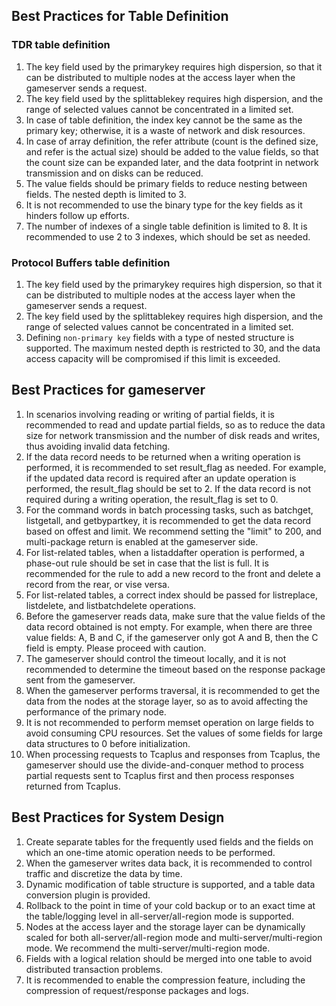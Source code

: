 [//]: # (chinagitpath:XXXXX)

## Best Practices for Table Definition
### TDR table definition
1. The key field used by the primarykey requires high dispersion, so that it can be distributed to multiple nodes at the access layer when the gameserver sends a request.
2. The key field used by the splittablekey requires high dispersion, and the range of selected values cannot be concentrated in a limited set.
3. In case of table definition, the index key cannot be the same as the primary key; otherwise, it is a waste of network and disk resources.
4. In case of array definition, the refer attribute (count is the defined size, and refer is the actual size) should be added to the value fields, so that the count size can be expanded later, and the data footprint in network transmission and on disks can be reduced.
5. The value fields should be primary fields to reduce nesting between fields. The nested depth is limited to 3.
6. It is not recommended to use the binary type for the key fields as it hinders follow up efforts. 
7. The number of indexes of a single table definition is limited to 8. It is recommended to use 2 to 3 indexes, which should be set as needed.

### Protocol Buffers table definition
1. The key field used by the primarykey requires high dispersion, so that it can be distributed to multiple nodes at the access layer when the gameserver sends a request.
2. The key field used by the splittablekey requires high dispersion, and the range of selected values cannot be concentrated in a limited set.
3. Defining `non-primary key` fields with a type of nested structure is supported. The maximum nested depth is restricted to 30, and the data access capacity will be compromised if this limit is exceeded.

## Best Practices for gameserver
1. In scenarios involving reading or writing of partial fields, it is recommended to read and update partial fields, so as to reduce the data size for network transmission and the number of disk reads and writes, thus avoiding invalid data fetching.
2. If the data record needs to be returned when a writing operation is performed, it is recommended to set result_flag as needed. For example, if the updated data record is required after an update operation is performed, the result_flag should be set to 2. If the data record is not required during a writing operation, the result_flag is set to 0.
3. For the command words in batch processing tasks, such as batchget, listgetall, and getbypartkey, it is recommended to get the data record based on offest and limit. We recommend setting the "limit" to 200, and multi-package return is enabled at the gameserver side.
4. For list-related tables, when a listaddafter operation is performed, a phase-out rule should be set in case that the list is full. It is recommended for the rule to add a new record to the front and delete a record from the rear, or vise versa.
5. For list-related tables, a correct index should be passed for listreplace, listdelete, and listbatchdelete operations.
6. Before the gameserver reads data, make sure that the value fields of the data record obtained is not empty. For example, when there are three value fields: A, B and C, if the gameserver only got A and B, then the C field is empty. Please proceed with caution.
7. The gameserver should control the timeout locally, and it is not recommended to determine the timeout based on the response package sent from the gameserver.
8. When the gameserver performs traversal, it is recommended to get the data from the nodes at the storage layer, so as to avoid affecting the performance of the primary node.
9. It is not recommended to perform memset operation on large fields to avoid consuming CPU resources. Set the values of some fields for large data structures to 0 before initialization.
10. When processing requests to Tcaplus and responses from Tcaplus, the gameserver should use the divide-and-conquer method to process partial requests sent to Tcaplus first and then process responses returned from Tcaplus.

## Best Practices for System Design
1. Create separate tables for the frequently used fields and the fields on which an one-time atomic operation needs to be performed.
2. When the gameserver writes data back, it is recommended to control traffic and discretize the data by time.
3. Dynamic modification of table structure is supported, and a table data conversion plugin is provided.
4. Rollback to the point in time of your cold backup or to an exact time at the table/logging level in all-server/all-region mode is supported.
5. Nodes at the access layer and the storage layer can be dynamically scaled for both all-server/all-region mode and multi-server/multi-region mode. We recommend the multi-server/multi-region mode.  
6. Fields with a logical relation should be merged into one table to avoid distributed transaction problems.
7. It is recommended to enable the compression feature, including the compression of request/response packages and logs.



